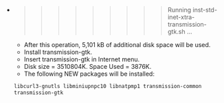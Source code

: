 * >>>>>>>>> Running inst-std-inet-xtra-transmission-gtk.sh ...
  * After this operation, 5,101 kB of additional disk space will be used.
  * Install transmission-gtk.
  * Insert transmission-gtk in Internet menu.
  * Disk size = 3510804K. Space Used = 3876K.
  * The following NEW packages will be installed:
  ```bash
  libcurl3-gnutls libminiupnpc10 libnatpmp1 transmission-common
  transmission-gtk
  ```
